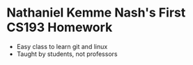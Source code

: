 # Nathaniel Kemme Nash's First CS193 Homework

- Easy class to learn git and linux
- Taught by students, not professors
